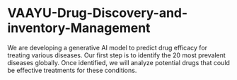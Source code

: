 # VAAYU-Drug-Discovery-and-inventory-Management
We are developing a generative AI model to predict drug efficacy for treating various diseases. Our first step is to identify the 20 most prevalent diseases globally. Once identified, we will analyze potential drugs that could be effective treatments for these conditions. 
